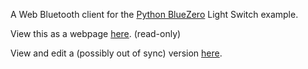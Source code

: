 
A Web Bluetooth client for the [Python BlueZero](https://github.com/ukBaz/python-bluezero) Light Switch example.



View this as a webpage [here](https://www.thebubbleworks.com/TheBubbleWorks_WebBluetooth_PythonBlueZero_LightSwitch). (read-only)

View and edit a (possibly out of sync) version [here](http://plnkr.co/edit/eJeCIn?p=preview). 

